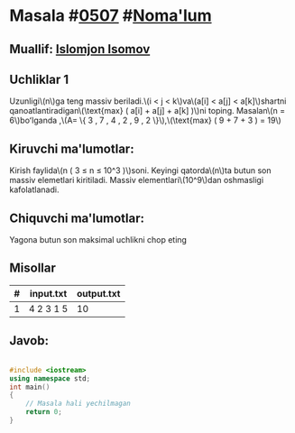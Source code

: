 
<h1>Masala #<a href="https://robocontest.uz/tasks/0507">0507</a> #<a href="https://robocontest.uz/tasks?category=1">Noma'lum</a></h1>
<h2> Muallif: <a href="https://robocontest.uz/profile/iislomjoon">Islomjon Isomov</a></h2>
<h2>Uchliklar 1</h2>
<p>Uzunligi\(n\)ga teng massiv beriladi.\(i < j < k\)va\(a[i] < a[j] < a[k]\)shartni qanoatlantiradigan\(\text{max} ( a[i] + a[j] + a[k] )\)ni toping.
Masalan\(n = 6\)boʻlganda ,\(A= \{ 3 , 7 , 4 , 2 , 9 , 2 \}\),\(\text{max} ( 9 + 7 + 3 ) = 19\)</p>
<h2>Kiruvchi ma'lumotlar:</h2>
<p>Kirish faylida\(n ( 3 ≤ n ≤ 10^3 )\)soni. Keyingi qatorda\(n\)ta butun son massiv elemetlari kiritiladi. Massiv elementlari\(10^9\)dan oshmasligi kafolatlanadi.</p>
<h2>Chiquvchi ma'lumotlar:</h2>
<p>Yagona butun son maksimal uchlikni chop eting</p>
<h2>Misollar</h2>
<table>
    <thead>
        <tr>
            <th>#</th>
            <th>input.txt</th>
            <th>output.txt</th>
        </tr>
    </thead>
    <tbody>
            <tr>
                <td>1</td>
                <td>4
2 3 1 5</td>
                <td>10</td>
            </tr>
    </tbody>
    </table>
    
<h2>Javob:</h2>

######
```cpp
#include <iostream>
using namespace std;
int main()
{
    // Masala hali yechilmagan
    return 0;
}
```
